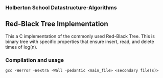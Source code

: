 ### Holberton School Datastructure-Algorithms

## Red-Black Tree Implementation

This a C implementation of the commonly used Red-Black Tree. This is binary tree with specific properties that ensure insert, read, and delete times of log(n).

### Compilation and usage

```
gcc -Werror -Wextra -Wall -pedantic <main_file> <secondary file(s)>
```
